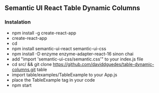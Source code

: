 ## Semantic UI React Table Dynamic Columns
### Instalation
* npm install -g create-react-app
* create-react-app <app-name>
* cd <app-name>
* npm install semantic-ui-react semantic-ui-css 
* npm install -D enzyme enzyme-adapter-react-16 sinon chai
* add "import 'semantic-ui-css/semantic.css'" to your index.js file
* cd src/ && git clone https://github.com/daviddguedes/table-dynamic-columns.git table
* import table/examples/TableExample to your App.js
* place the TableExample tag in your code
* npm start
